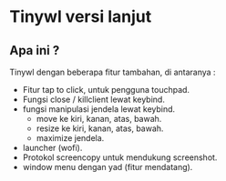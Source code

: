# Tinywl versi lanjut

## Apa ini ?

Tinywl dengan beberapa fitur tambahan, di antaranya :

- Fitur tap to click, untuk pengguna touchpad.
- Fungsi close / killclient lewat keybind.
- fungsi manipulasi jendela lewat keybind.
    - move ke kiri, kanan, atas, bawah.
    - resize ke kiri, kanan, atas, bawah.
    - maximize jendela.
- launcher (wofi).
- Protokol screencopy untuk mendukung screenshot.
- window menu dengan yad (fitur mendatang).
